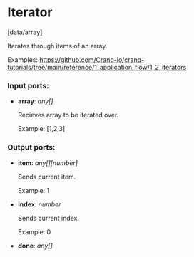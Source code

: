# Iterator

[data/array]

Iterates through items of an array.


Examples:
https://github.com/Cranq-io/cranq-tutorials/tree/main/reference/1_application_flow/1_2_iterators

### Input ports:

* __array__: _any[]_

    Recieves array to be iterated over.
    
    Example:
    [1,2,3]
    



### Output ports:

* __item__: _any[][number]_

    Sends current item.
    
    Example:
    1



* __index__: _number_

    Sends current index.
    
    Example:
    0



* __done__: _any[]_




